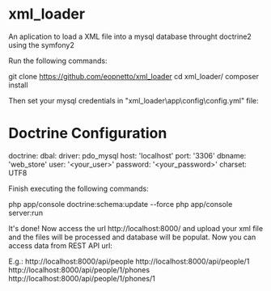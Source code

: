 # xml_loader
An aplication to load a XML file into a mysql database throught doctrine2 using the symfony2

Run the following commands:

git clone https://github.com/eopnetto/xml_loader
cd xml_loader/
composer install


Then set your mysql credentials in "xml_loader\app\config\config.yml" file:

# Doctrine Configuration
doctrine:
    dbal:
        driver: pdo_mysql
        host: 'localhost'
        port: '3306'
        dbname: 'web_store'
        user: '<your_user>'
        password: '<your_password>'
        charset: UTF8

Finish executing the following commands:

php app/console doctrine:schema:update --force
php app/console server:run

It's done!
Now access the url http://localhost:8000/ and upload your xml file and the files will be processed and database will be populat.
Now you can access data from REST API url:

E.g.:
http://localhost:8000/api/people
http://localhost:8000/api/people/1
http://localhost:8000/api/people/1/phones
http://localhost:8000/api/people/1/phones/1
